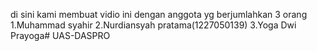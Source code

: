di sini kami membuat vidio ini dengan anggota yg berjumlahkan 3 orang
1.Muhammad syahir
2.Nurdiansyah pratama(1227050139)
3.Yoga Dwi Prayoga# UAS-DASPRO

